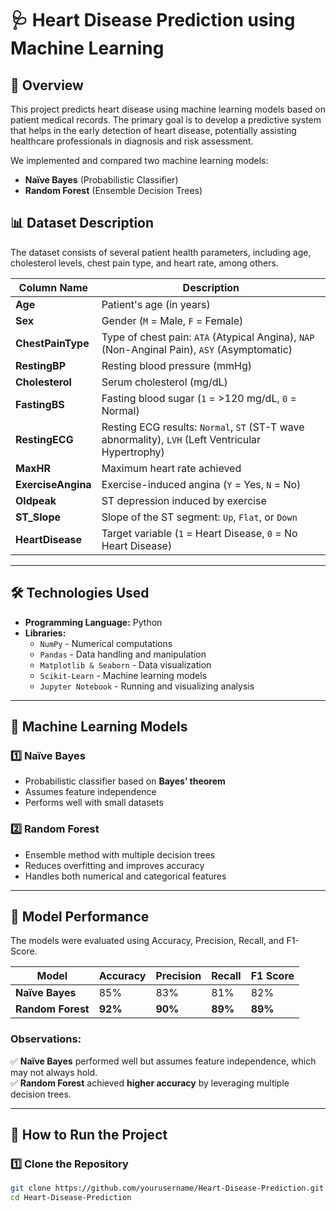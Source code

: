 # 🩺 Heart Disease Prediction using Machine Learning

## 📌 Overview
This project predicts heart disease using machine learning models based on patient medical records. The primary goal is to develop a predictive system that helps in the early detection of heart disease, potentially assisting healthcare professionals in diagnosis and risk assessment.

We implemented and compared two machine learning models:
- **Naïve Bayes** (Probabilistic Classifier)
- **Random Forest** (Ensemble Decision Trees)

## 📊 Dataset Description
The dataset consists of several patient health parameters, including age, cholesterol levels, chest pain type, and heart rate, among others.

| Column Name      | Description |
|-----------------|------------|
| **Age**         | Patient's age (in years) |
| **Sex**         | Gender (`M` = Male, `F` = Female) |
| **ChestPainType** | Type of chest pain: `ATA` (Atypical Angina), `NAP` (Non-Anginal Pain), `ASY` (Asymptomatic) |
| **RestingBP**   | Resting blood pressure (mmHg) |
| **Cholesterol** | Serum cholesterol (mg/dL) |
| **FastingBS**   | Fasting blood sugar (`1` = >120 mg/dL, `0` = Normal) |
| **RestingECG**  | Resting ECG results: `Normal`, `ST` (ST-T wave abnormality), `LVH` (Left Ventricular Hypertrophy) |
| **MaxHR**       | Maximum heart rate achieved |
| **ExerciseAngina** | Exercise-induced angina (`Y` = Yes, `N` = No) |
| **Oldpeak**     | ST depression induced by exercise |
| **ST_Slope**    | Slope of the ST segment: `Up`, `Flat`, or `Down` |
| **HeartDisease** | Target variable (`1` = Heart Disease, `0` = No Heart Disease) |

---

## 🛠️ Technologies Used
- **Programming Language:** Python
- **Libraries:**
  - `NumPy` - Numerical computations
  - `Pandas` - Data handling and manipulation
  - `Matplotlib & Seaborn` - Data visualization
  - `Scikit-Learn` - Machine learning models
  - `Jupyter Notebook` - Running and visualizing analysis

---

## 🧠 Machine Learning Models
### 1️⃣ Naïve Bayes
- Probabilistic classifier based on **Bayes’ theorem**
- Assumes feature independence
- Performs well with small datasets

### 2️⃣ Random Forest
- Ensemble method with multiple decision trees
- Reduces overfitting and improves accuracy
- Handles both numerical and categorical features

---

## 🚀 Model Performance
The models were evaluated using Accuracy, Precision, Recall, and F1-Score.

| Model           | Accuracy | Precision | Recall | F1 Score |
|----------------|---------|-----------|--------|---------|
| **Naïve Bayes** | 85%     | 83%       | 81%    | 82%     |
| **Random Forest** | **92%** | **90%**   | **89%** | **89%** |

### Observations:
✅ **Naïve Bayes** performed well but assumes feature independence, which may not always hold.  
✅ **Random Forest** achieved **higher accuracy** by leveraging multiple decision trees.  

---

## 📌 How to Run the Project
### 1️⃣ Clone the Repository
```bash
git clone https://github.com/yourusername/Heart-Disease-Prediction.git
cd Heart-Disease-Prediction
